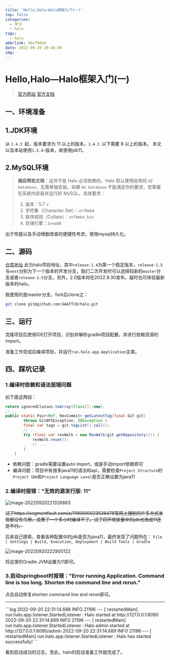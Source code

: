 ```yaml
---
title: 'Hello,Halo—Halo框架入门(一)'
top: false
categories:
  - 学习
  - halo
tags:
  - halo
abbrlink: 4bcf9dad
date: 2022-09-20 20:48:00
img:
---
```


# Hello,Halo—Halo框架入门(一)

> [官方网站](https://halo.run/)    [官方文档](https://docs.halo.run/)

## 一、环境准备

## 1.JDK环境

从 `1.4.3 `起，版本要求为 11 以上的版本。`1.4.3 `以下需要 8 以上的版本。
本文以及本站使用`1.5.4~`版本，故使用jdk11。

## 2.MySQL环境

> **摘自帮助文档**：这并不是 Halo 必须依赖的，Halo 默认使用自带的 `H2 Database`，无需单独安装。如果 `H2 Database` 不能满足你的要求，您需要在系统内安装并运行好 MySQL。具体要求：
>
> 1. 版本：5.7 +
> 2. 字符集（Character Set）：`utf8mb4`
> 3. 排序规则（Collate）：`utf8mb4_bin`
> 4. 存储引擎：`InnoDB`

出于性能以及手动增删改查的便捷性考虑，使用mysql持久化。

## 二、源码

[仓库地址](https://github.com/halo-dev/halo)
此为halo项目地址，其中`release-1.4`为第一个稳定版本，`release-1.5`与`next`分别为下一个版本的开发分支，我们二次开发时可以选择较新的`master`分支或者`release-1.5`分支。另外，2.0版本将在2022.9.30发布，届时也可体验最新版本的halo。

我使用的是master分支，fork后clone之：

```bash
git clone git@github.com:GAATTC0/halo.git
```

## 三、运行

克隆项目后使用IDE打开项目，识别并解析gradle项目配置，并进行依赖资源的import。

准备工作完成后编译项目，并运行`run.halo.app.Application`主类。

## 四、踩坑记录

### 1.编译时依赖和语法报错问题

如下面这两段：

```java
return ignoredClasses.toArray(Class[]::new);
// ...
public static Pair<Ref, RevCommit> getLatestTag(final Git git)
        throws GitAPIException, IOException {
        final var tags = git.tagList().call();
        // ...
        try (final var revWalk = new RevWalk(git.getRepository())) {
            revWalk.reset();
            // ...
        }
    }
```

- 依赖问题：gradle需要设置auto import，或是手动import依赖即可
- 编译问题：项目中有很多java11的语法和api，需要检查`Project Structure`的`Project SDK`和`Project Language Level`是否正确设置为java11

### 2.编译时报错："无效的源发行版: 11"

![image-20220920221326863](/img/Hello,Halo—Halo框架入门(一)/image-20220920221326863.png)

~~试了https://segmentfault.com/a/1190000023536478等网上搜到的许多方式发现都没有鸟用，浪费了一个多小时编译不了。试了将环境变量中的jdk也改成11还是不行。~~

后来自己摸索，查看各种配置中的jdk是否为java11，最终发现了问题所在：
`File | Settings | Build, Execution, Deployment | Build Tools | Gradle`

![image-20220920222900122](/img/image-20220920222900122.png)

将这里的Gradle JVM设置为11即可。

### 3.启动springboot时报错："Error running Application. Command line is too long. Shorten the command line and rerun."

点击自动修复shorten command line and rerun即可。


<hr>
```log
2022-09-20 22:31:14.688  INFO 21196 --- [  restartedMain] run.halo.app.listener.StartedListener    : Halo started at         http://127.0.0.1:8090
2022-09-20 22:31:14.689  INFO 21196 --- [  restartedMain] run.halo.app.listener.StartedListener    : Halo admin started at   http://127.0.0.1:8090/admin
2022-09-20 22:31:14.689  INFO 21196 --- [  restartedMain] run.halo.app.listener.StartedListener    : Halo has started successfully!
```

看到启动成功的日志，至此，halo的启动准备工作就完成了。